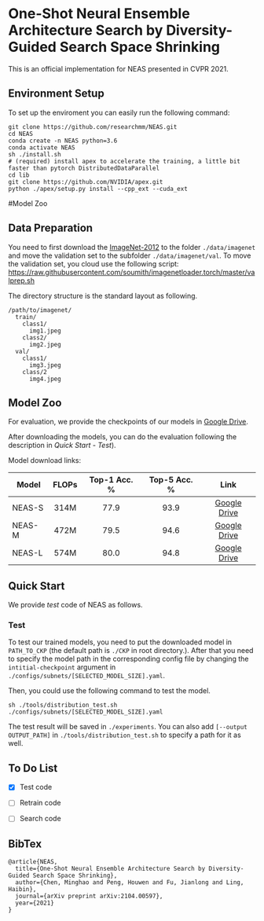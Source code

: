 # One-Shot Neural Ensemble Architecture Search by Diversity-Guided Search Space Shrinking
This is an official implementation for NEAS presented in CVPR 2021.


## Environment Setup

To set up the enviroment you can easily run the following command:
```buildoutcfg
git clone https://github.com/researchmm/NEAS.git
cd NEAS
conda create -n NEAS python=3.6
conda activate NEAS
sh ./install.sh
# (required) install apex to accelerate the training, a little bit faster than pytorch DistributedDataParallel
cd lib
git clone https://github.com/NVIDIA/apex.git
python ./apex/setup.py install --cpp_ext --cuda_ext
```

#Model Zoo


## Data Preparation 
You need to first download the [ImageNet-2012](http://www.image-net.org/) to the folder `./data/imagenet` and move the validation set to the subfolder `./data/imagenet/val`. To move the validation set, you cloud use the following script: <https://raw.githubusercontent.com/soumith/imagenetloader.torch/master/valprep.sh>

The directory structure is the standard layout as following.
```
/path/to/imagenet/
  train/
    class1/
      img1.jpeg
    class2/
      img2.jpeg
  val/
    class1/
      img3.jpeg
    class/2
      img4.jpeg
```


## Model Zoo
For evaluation, we provide the checkpoints of our models in [Google Drive](https://drive.google.com/drive/folders/1b3iXPymaCSaXdrI8kuJREvfWY0ycWQXX?usp=sharing).

After downloading the models, you can do the evaluation following the description in *Quick Start - Test*).

Model download links:

Model | FLOPs | Top-1 Acc. % | Top-5 Acc. % | Link 
--- |:---:|:---:|:---:|:---:
NEAS-S | 314M | 77.9 | 93.9 | [Google Drive](https://drive.google.com/file/d/1mZSB45BOp6mui5VerFsOogWky_6h7lsB/view?usp=sharing) 
NEAS-M | 472M | 79.5 | 94.6 | [Google Drive](https://drive.google.com/file/d/1GJCG0nsp8UMUhx4d6ROhHs6diXEvBbd3/view?usp=sharing) 
NEAS-L | 574M | 80.0 | 94.8 | [Google Drive](https://drive.google.com/file/d/1GKCB3-UI3plZSSuE8NPjZ8Q2aygnhiHS/view?usp=sharing)

## Quick Start
We provide *test* code of NEAS as follows.


### Test
To test our trained models, you need to put the downloaded model in `PATH_TO_CKP` (the default path is `./CKP` in root directory.). After that you need to specify the model path in the corresponding config file by changing the `intitial-checkpoint` argument in `./configs/subnets/[SELECTED_MODEL_SIZE].yaml`.

Then, you could use the following command to test the model.
```buildoutcfg
sh ./tools/distribution_test.sh ./configs/subnets/[SELECTED_MODEL_SIZE].yaml
```
The test result will be saved in `./experiments`. You can also add `[--output OUTPUT_PATH]` in `./tools/distribution_test.sh` to specify a path for it as well.

## To Do List

- [x] Test code
- [ ] Retrain code
- [ ] Search code


## BibTex
```
@article{NEAS,
  title={One-Shot Neural Ensemble Architecture Search by Diversity-Guided Search Space Shrinking},
  author={Chen, Minghao and Peng, Houwen and Fu, Jianlong and Ling, Haibin},
  journal={arXiv preprint arXiv:2104.00597},
  year={2021}
}
```

